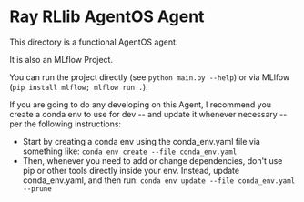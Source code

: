 # Ray RLlib AgentOS Agent

This directory is a functional AgentOS agent.

It is also an MLflow Project.

You can run the project directly (see `python main.py --help`)
or via MLlfow (`pip install mlflow; mlflow run .`).

If you are going to do any developing on this Agent, I recommend you create a conda
env to use for dev -- and update it whenever necessary -- per the following instructions:
* Start by creating a conda env using the conda_env.yaml file via something like:
  `conda env create --file conda_env.yaml`
* Then, whenever you need to add or change dependencies, don't use pip or
  other tools directly inside your env. Instead, update conda_env.yaml, and
  then run: `conda env update --file conda_env.yaml --prune`
